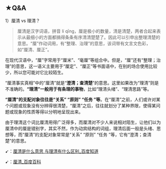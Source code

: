 ## ★Q&A

1）厘清 vs 理清？

> 厘清是汉字词语，拼音 lí qīng，厘是极小的数量，清是清楚，两者合起来表示从最细小的方面都搞得条条有序清清楚楚了。因此可以引申出整理清楚的意思。“厘”作动词用，有“整理、治理”的意思，该词带有文言文色彩，如“厘清、厘正”。

在现代汉语中，“厘”字常用于“厘米”、“毫厘”等组合中。但是，“厘”还有“整理；治理”的意思，这一语义主要用于“厘定”、“厘正”等书面语中，在别的场合使用比较少，所以您可能对它比较陌生。

“厘清事实真相”中的“厘清”就是“**澄清；查清楚**”的意思。这里如果改为“理清”则是不准确的。**“理清”一般用于有条理的事物**，比如“理清头绪”、“理清思路”等。

**“厘清”的支配对象往往是“关系” “原则” “任务 ”等**。在“厘清”之前，人们或许对某个问题或现象没有分辨得很清楚，“厘清”之后，往往就划分了某种界限，使得某问题或现象的性质等得以分明地呈现出来。

由于理清这个词比厘清用得广泛得多，而厘清对不少人来说相对陌生，让他们以为厘清中的厘是错别字，其实不然，作为动宾结构的词组，理清后面一般是头绪、思想等，而“厘清”的支配对象常常是“关系” “原则” “任务 ”等，它有“澄清；查清楚”的意思。

➹：[厘清是什么意思 与理清有什么区别_百度知道](https://zhidao.baidu.com/question/266102837951945125.html)

➹：[厘清_百度百科](https://baike.baidu.com/item/%E5%8E%98%E6%B8%85)